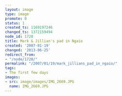 ```yaml
---
layout: image
type: image
promote: 0
status: 1
created_ts: 1169197246
changed_ts: 1372159494
node_id: 1720
title: Mark & Jillian's pad in Ngaio
created: '2007-01-19'
changed: '2013-06-25'
redirect_from:
- "/node/1720/"
permalink: "/2007/01/19/mark_jillians_pad_in_ngaio/"
tags:
- The first few days
images:
- src: image/images/IMG_2669.JPG
  name: IMG_2669.JPG
---
```


